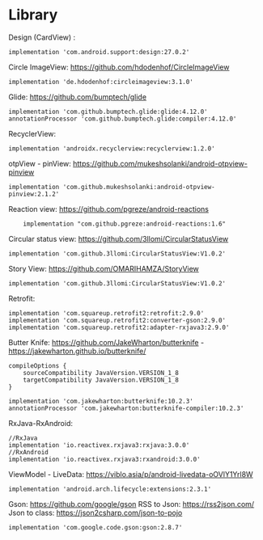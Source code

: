 # Library

Design (CardView) :

    implementation 'com.android.support:design:27.0.2'

Circle ImageView: https://github.com/hdodenhof/CircleImageView

    implementation 'de.hdodenhof:circleimageview:3.1.0'

Glide: https://github.com/bumptech/glide

    implementation 'com.github.bumptech.glide:glide:4.12.0'
    annotationProcessor 'com.github.bumptech.glide:compiler:4.12.0'
    
RecyclerView:

    implementation 'androidx.recyclerview:recyclerview:1.2.0'
    
otpView - pinView: https://github.com/mukeshsolanki/android-otpview-pinview

    implementation 'com.github.mukeshsolanki:android-otpview-pinview:2.1.2'

Reaction view:  https://github.com/pgreze/android-reactions

        implementation "com.github.pgreze:android-reactions:1.6"
        
Circular status view:   https://github.com/3llomi/CircularStatusView

    implementation 'com.github.3llomi:CircularStatusView:V1.0.2'

Story View:  https://github.com/OMARIHAMZA/StoryView

    implementation 'com.github.3llomi:CircularStatusView:V1.0.2'

Retrofit:

    implementation 'com.squareup.retrofit2:retrofit:2.9.0'
    implementation 'com.squareup.retrofit2:converter-gson:2.9.0'
    implementation 'com.squareup.retrofit2:adapter-rxjava3:2.9.0'
    
Butter Knife: https://github.com/JakeWharton/butterknife      -   https://jakewharton.github.io/butterknife/

    compileOptions {
        sourceCompatibility JavaVersion.VERSION_1_8
        targetCompatibility JavaVersion.VERSION_1_8
    }

    implementation 'com.jakewharton:butterknife:10.2.3'
    annotationProcessor 'com.jakewharton:butterknife-compiler:10.2.3'

RxJava-RxAndroid:

    //RxJava
    implementation 'io.reactivex.rxjava3:rxjava:3.0.0'
    //RxAndroid
    implementation 'io.reactivex.rxjava3:rxandroid:3.0.0'
    
ViewModel - LiveData: https://viblo.asia/p/android-livedata-oOVlY1Yrl8W

    implementation 'android.arch.lifecycle:extensions:2.3.1'

Gson: https://github.com/google/gson
RSS to Json:    https://rss2json.com/
Json to class:  https://json2csharp.com/json-to-pojo

    implementation 'com.google.code.gson:gson:2.8.7'

    
    
